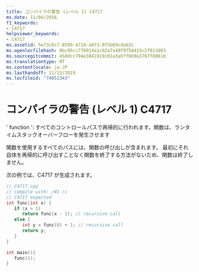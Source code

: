```yaml
---
title: コンパイラの警告 (レベル 1) C4717
ms.date: 11/04/2016
f1_keywords:
- C4717
helpviewer_keywords:
- C4717
ms.assetid: 5ef3c6c7-8599-4714-a973-0f5b69cdab3c
ms.openlocfilehash: 0bc95cc770914a1c02a7a40f9754415c2f013d63
ms.sourcegitcommit: 458dcc794e3841919c01a3a5ff6b9a3767f8861b
ms.translationtype: MT
ms.contentlocale: ja-JP
ms.lasthandoff: 11/13/2019
ms.locfileid: "74051343"
---
```

# <a name="compiler-warning-level-1-c4717"></a>コンパイラの警告 (レベル 1) C4717

' function ': すべてのコントロールパスで再帰的に行われます。関数は、ランタイムスタックオーバーフローを発生させます

関数を使用するすべてのパスには、関数の呼び出しが含まれます。 最初にそれ自体を再帰的に呼び出すことなく関数を終了する方法がないため、関数は終了しません。

次の例では、C4717 が生成されます。

```cpp
// C4717.cpp
// compile with: /W1 /c
// C4717 expected
int func(int x) {
   if (x > 1)
      return func(x - 1); // recursive call
   else {
      int y = func(0) + 1; // recursive call
      return y;
   }
}

int main(){
   func(1);
}
```